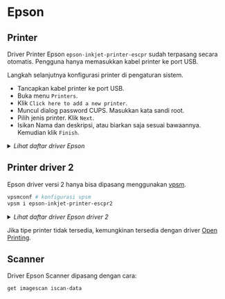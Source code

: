 # Epson

## Printer

Driver Printer Epson `epson-inkjet-printer-escpr` sudah terpasang secara otomatis. Pengguna hanya memasukkan kabel printer ke port USB.

Langkah selanjutnya konfigurasi printer di pengaturan sistem.

* Tancapkan kabel printer ke port USB.
* Buka menu `Printers`.
* Klik `Click here to add a new printer`.
* Muncul dialog password CUPS. Masukkan kata sandi root.
* Pilih jenis printer. Klik `Next`.
* Isikan Nama dan deskripsi, atau biarkan saja sesuai bawaannya. Kemudian klik `Finish`.

<details>
  <summary><i>Lihat daftar driver Epson</i></summary>

    - Epson-Artisan_1430
    - Epson-Artisan_630
    - Epson-Artisan_700
    - Epson-Artisan_710
    - Epson-Artisan_720
    - Epson-Artisan_730
    - Epson-Artisan_800
    - Epson-Artisan_810
    - Epson-Artisan_830
    - Epson-Artisan_837
    - Epson-E-150
    - Epson-E-200
    - Epson-E-300
    - Epson-E-330
    - Epson-E-330S
    - Epson-E-340
    - Epson-E-350
    - Epson-E-360_Series
    - Epson-E-370_Series
    - Epson-E-500
    - Epson-E-520
    - Epson-E-530
    - Epson-E-600
    - Epson-E-700
    - Epson-E-720
    - Epson-E-800
    - Epson-E-810
    - Epson-E-820
    - Epson-E-830_Series
    - Epson-E-840_Series
    - Epson-E-850_Series
    - Epson-EC-C110_Series
    - Epson-EP-10VA_Series
    - Epson-EP-306_Series
    - Epson-EP-30VA_Series
    - Epson-EP-4004
    - Epson-EP-702A
    - Epson-EP-703A
    - Epson-EP-704A
    - Epson-EP-705A_Series
    - Epson-EP-706A_Series
    - Epson-EP-707A_Series
    - Epson-EP-708A_Series
    - Epson-EP-709A_Series
    - Epson-EP-710A_Series
    - Epson-EP-711A_Series
    - Epson-EP-712A_Series
    - Epson-EP-774A
    - Epson-EP-775A_Series
    - Epson-EP-776A_Series
    - Epson-EP-777A_Series
    - Epson-EP-801A
    - Epson-EP-802A
    - Epson-EP-803A
    - Epson-EP-804A
    - Epson-EP-805A_Series
    - Epson-EP-806A_Series
    - Epson-EP-807A_Series
    - Epson-EP-808A_Series
    - Epson-EP-810A_Series
    - Epson-EP-811A_Series
    - Epson-EP-812A_Series
    - Epson-EP-901A
    - Epson-EP-901F
    - Epson-EP-902A
    - Epson-EP-903A
    - Epson-EP-903F
    - Epson-EP-904A
    - Epson-EP-904F
    - Epson-EP-905A_Series
    - Epson-EP-905F_Series
    - Epson-EP-906F_Series
    - Epson-EP-907F_Series
    - Epson-EP-976A3_Series
    - Epson-EP-977A3_Series
    - Epson-EP-978A3_Series
    - Epson-EP-979A3_Series
    - Epson-EP-M552T_Series
    - Epson-EP-M570T_Series
    - Epson-ET-1110_Series
    - Epson-ET-16500_Series
    - Epson-ET-2500_Series
    - Epson-ET-2550_Series
    - Epson-ET-2600_Series
    - Epson-ET-2610_Series
    - Epson-ET-2650_Series
    - Epson-ET-2700_Series
    - Epson-ET-2710_Series
    - Epson-ET-2720_Series
    - Epson-ET-2750_Series
    - Epson-ET-2760_Series
    - Epson-ET-4500_Series
    - Epson-ET-4550_Series
    - Epson-ET-4700_Series
    - Epson-ET-7700_Series
    - Epson-ET-7750_Series
    - Epson-ET-M1100_Series
    - Epson-ET-M1120_Series
    - Epson-ET-M2120_Series
    - Epson-EW-052A_Series
    - Epson-EW-M5071FT_Series
    - Epson-EW-M571T_Series
    - Epson-EW-M660FT_Series
    - Epson-EW-M770T_Series
    - Epson-EW-M970A3T_Series
    - Epson-K200
    - Epson-K300
    - Epson-L1110_Series
    - Epson-L1455_Series
    - Epson-L3050_Series
    - Epson-L3060_Series
    - Epson-L3070_Series
    - Epson-L3100_Series
    - Epson-L3110_Series
    - Epson-L3150_Series
    - Epson-L3160_Series
    - Epson-L364_Series
    - Epson-L375_Series
    - Epson-L385_Series
    - Epson-L386_Series
    - Epson-L395_Series
    - Epson-L396_Series
    - Epson-L405_Series
    - Epson-L4150_Series
    - Epson-L4160_Series
    - Epson-L455_Series
    - Epson-L475_Series
    - Epson-L485_Series
    - Epson-L486_Series
    - Epson-L495_Series
    - Epson-L5190_Series
    - Epson-L565_Series
    - Epson-L575_Series
    - Epson-L605_Series
    - Epson-L655_Series
    - Epson-L7160_Series
    - Epson-L7180_Series
    - Epson-L805_Series
    - Epson-L810_Series
    - Epson-L850_Series
    - Epson-M1100_Series
    - Epson-M1120_Series
    - Epson-M200_Series
    - Epson-M205_Series
    - Epson-M2110_Series
    - Epson-M2120_Series
    - Epson-ME-301_Series
    - Epson-ME-303_Series
    - Epson-ME-400_Series
    - Epson-ME_200
    - Epson-ME_OFFICE_510
    - Epson-ME_OFFICE_520
    - Epson-ME_OFFICE_530
    - Epson-ME_OFFICE_560W
    - Epson-ME_OFFICE_570
    - Epson-ME_OFFICE_620F
    - Epson-ME_OFFICE_650FN
    - Epson-ME_OFFICE_700FW
    - Epson-ME_OFFICE_900WD
    - Epson-ME_OFFICE_940FW
    - Epson-ME_OFFICE_960FWD
    - Epson-ME_Office_600F
    - Epson-NX230_TX230
    - Epson-NX430_TX435
    - Epson-PF-70_Series
    - Epson-PF-71_Series
    - Epson-PF-81_Series
    - Epson-PM-400_Series
    - Epson-PM-A750
    - Epson-PM-A820
    - Epson-PM-A840
    - Epson-PM-A840S
    - Epson-PM-A890
    - Epson-PM-A920
    - Epson-PM-A940
    - Epson-PM-A950
    - Epson-PM-A970
    - Epson-PM-D600
    - Epson-PM-D800
    - Epson-PM-D870
    - Epson-PM-G4500
    - Epson-PM-G850
    - Epson-PM-T960
    - Epson-PM-T990
    - Epson-PX-046A_Series
    - Epson-PX-047A_Series
    - Epson-PX-048A_Series
    - Epson-PX-049A_Series
    - Epson-PX-1600F
    - Epson-PX-1700F
    - Epson-PX-205_Series
    - Epson-PX-404A
    - Epson-PX-405A_Series
    - Epson-PX-434A
    - Epson-PX-435A_Series
    - Epson-PX-436A_Series
    - Epson-PX-437A_Series
    - Epson-PX-501A
    - Epson-PX-502A
    - Epson-PX-503A
    - Epson-PX-504A
    - Epson-PX-505F_Series
    - Epson-PX-535F_Series
    - Epson-PX-5600
    - Epson-PX-5V
    - Epson-PX-601F
    - Epson-PX-602F
    - Epson-PX-603F
    - Epson-PX-605F_Series
    - Epson-PX-673F
    - Epson-PX-675F_Series
    - Epson-PX-7V
    - Epson-PX-A620
    - Epson-PX-A640
    - Epson-PX-A650
    - Epson-PX-A720
    - Epson-PX-A740
    - Epson-PX-B700
    - Epson-PX-B750F
    - Epson-PX-FA700
    - Epson-PX-G5300
    - Epson-PX-M160T_Series
    - Epson-PX-M350F
    - Epson-PX-M5040F
    - Epson-PX-M5041F
    - Epson-PX-M650A
    - Epson-PX-M650F
    - Epson-PX-M7050FP
    - Epson-PX-M7050FX
    - Epson-PX-M7050_Series
    - Epson-PX-M740F
    - Epson-PX-M741F
    - Epson-PX-M840F
    - Epson-PX-M840FX
    - Epson-PX-M860F
    - Epson-PX-S05_Series
    - Epson-PX-S06_Series
    - Epson-PX-S160T_Series
    - Epson-PX-S170T_Series
    - Epson-PX-S170UT_Series
    - Epson-PX-S350
    - Epson-PX-S5040
    - Epson-PX-S7050PS
    - Epson-PX-S7050X
    - Epson-PX-S7050_Series
    - Epson-PX-S740
    - Epson-PX-S840
    - Epson-PX-S840X
    - Epson-PX-S860
    - Epson-PictureMate_500
    - Epson-PictureMate_Deluxe
    - Epson-PictureMate_Express
    - Epson-PictureMate_PM_200
    - Epson-PictureMate_PM_210
    - Epson-PictureMate_PM_215
    - Epson-PictureMate_PM_225
    - Epson-PictureMate_PM_235
    - Epson-PictureMate_PM_240
    - Epson-PictureMate_PM_245
    - Epson-PictureMate_PM_250
    - Epson-PictureMate_PM_260
    - Epson-PictureMate_PM_270
    - Epson-PictureMate_PM_280
    - Epson-PictureMate_PM_290
    - Epson-PictureMate_PM_300
    - Epson-PictureMate_PM_310
    - Epson-ST-2000_Series
    - Epson-Stylus_CX2800
    - Epson-Stylus_CX2900
    - Epson-Stylus_CX3700
    - Epson-Stylus_CX3800
    - Epson-Stylus_CX3900
    - Epson-Stylus_CX4200
    - Epson-Stylus_CX4800
    - Epson-Stylus_CX4900
    - Epson-Stylus_CX5000
    - Epson-Stylus_CX5900
    - Epson-Stylus_CX6000
    - Epson-Stylus_CX7300
    - Epson-Stylus_CX7400
    - Epson-Stylus_CX7700
    - Epson-Stylus_CX7800
    - Epson-Stylus_CX8300
    - Epson-Stylus_CX8400
    - Epson-Stylus_CX9300F
    - Epson-Stylus_CX9400Fax
    - Epson-Stylus_DX3800
    - Epson-Stylus_DX4000
    - Epson-Stylus_DX4200
    - Epson-Stylus_DX4800
    - Epson-Stylus_DX5000
    - Epson-Stylus_DX7400
    - Epson-Stylus_DX8400
    - Epson-Stylus_DX9400F
    - Epson-Stylus_NX200
    - Epson-Stylus_NX210
    - Epson-Stylus_NX230
    - Epson-Stylus_NX300
    - Epson-Stylus_NX330
    - Epson-Stylus_NX400
    - Epson-Stylus_NX410
    - Epson-Stylus_NX420
    - Epson-Stylus_NX430
    - Epson-Stylus_NX510
    - Epson-Stylus_NX530
    - Epson-Stylus_NX620
    - Epson-Stylus_NX635
    - Epson-Stylus_Office_BX300F
    - Epson-Stylus_Office_BX305
    - Epson-Stylus_Office_BX305_Plus
    - Epson-Stylus_Office_BX310FN
    - Epson-Stylus_Office_BX320FW
    - Epson-Stylus_Office_BX525WD
    - Epson-Stylus_Office_BX535WD
    - Epson-Stylus_Office_BX600FW
    - Epson-Stylus_Office_BX610FW
    - Epson-Stylus_Office_BX620FWD
    - Epson-Stylus_Office_BX630FW
    - Epson-Stylus_Office_BX635FWD
    - Epson-Stylus_Office_BX925
    - Epson-Stylus_Office_BX935
    - Epson-Stylus_Office_TX300F
    - Epson-Stylus_Office_TX320F
    - Epson-Stylus_Office_TX510FN
    - Epson-Stylus_Office_TX515FN
    - Epson-Stylus_Office_TX525FW
    - Epson-Stylus_Office_TX600FW
    - Epson-Stylus_Office_TX610FW
    - Epson-Stylus_Office_TX620FWD
    - Epson-Stylus_Photo_1400
    - Epson-Stylus_Photo_1410
    - Epson-Stylus_Photo_1430
    - Epson-Stylus_Photo_1500
    - Epson-Stylus_Photo_PX650
    - Epson-Stylus_Photo_PX660
    - Epson-Stylus_Photo_PX700W
    - Epson-Stylus_Photo_PX710W
    - Epson-Stylus_Photo_PX720WD
    - Epson-Stylus_Photo_PX730
    - Epson-Stylus_Photo_PX800FW
    - Epson-Stylus_Photo_PX810FW
    - Epson-Stylus_Photo_PX820FWD
    - Epson-Stylus_Photo_PX830
    - Epson-Stylus_Photo_R1900
    - Epson-Stylus_Photo_R2000
    - Epson-Stylus_Photo_R240
    - Epson-Stylus_Photo_R250
    - Epson-Stylus_Photo_R260
    - Epson-Stylus_Photo_R265
    - Epson-Stylus_Photo_R270
    - Epson-Stylus_Photo_R2880
    - Epson-Stylus_Photo_R3000
    - Epson-Stylus_Photo_R340
    - Epson-Stylus_Photo_R350
    - Epson-Stylus_Photo_R360
    - Epson-Stylus_Photo_R380
    - Epson-Stylus_Photo_R390
    - Epson-Stylus_Photo_RX520
    - Epson-Stylus_Photo_RX530
    - Epson-Stylus_Photo_RX560
    - Epson-Stylus_Photo_RX580
    - Epson-Stylus_Photo_RX585
    - Epson-Stylus_Photo_RX590
    - Epson-Stylus_Photo_RX595
    - Epson-Stylus_Photo_RX610
    - Epson-Stylus_Photo_RX640
    - Epson-Stylus_Photo_RX650
    - Epson-Stylus_Photo_RX680
    - Epson-Stylus_Photo_RX685
    - Epson-Stylus_Photo_RX690
    - Epson-Stylus_Photo_TX650
    - Epson-Stylus_Photo_TX700W
    - Epson-Stylus_Photo_TX710W
    - Epson-Stylus_Photo_TX720WD
    - Epson-Stylus_Photo_TX730
    - Epson-Stylus_Photo_TX800FW
    - Epson-Stylus_Photo_TX810FW
    - Epson-Stylus_SX200
    - Epson-Stylus_SX210
    - Epson-Stylus_SX218
    - Epson-Stylus_SX230
    - Epson-Stylus_SX235
    - Epson-Stylus_SX400
    - Epson-Stylus_SX410
    - Epson-Stylus_SX420W
    - Epson-Stylus_SX430
    - Epson-Stylus_SX440
    - Epson-Stylus_SX510W
    - Epson-Stylus_SX525WD
    - Epson-Stylus_SX535WD
    - Epson-Stylus_SX600FW
    - Epson-Stylus_SX610FW
    - Epson-Stylus_SX620FW
    - Epson-Stylus_TX200
    - Epson-Stylus_TX210
    - Epson-Stylus_TX220
    - Epson-Stylus_TX230
    - Epson-Stylus_TX235
    - Epson-Stylus_TX400
    - Epson-Stylus_TX410
    - Epson-Stylus_TX420W
    - Epson-Stylus_TX430
    - Epson-Stylus_TX550W
    - Epson-Stylus_TX560WD
    - Epson-TX220_NX220
    - Epson-TX320_WorkForce320
    - Epson-TX420_NX420
    - Epson-TX720_Artisan720
    - Epson-TX820_Artisan830
    - Epson-WF-100_Series
    - Epson-WF-110_Series
    - Epson-WF-2510_Series
    - Epson-WF-2520_Series
    - Epson-WF-2530_Series
    - Epson-WF-2540_Series
    - Epson-WF-2630_Series
    - Epson-WF-2650_Series
    - Epson-WF-2660_Series
    - Epson-WF-2750_Series
    - Epson-WF-2760_Series
    - Epson-WF-2810_Series
    - Epson-WF-2830_Series
    - Epson-WF-2850_Series
    - Epson-WF-3010_Series
    - Epson-WF-3520_Series
    - Epson-WF-3530_Series
    - Epson-WF-3540_Series
    - Epson-WF-3620_Series
    - Epson-WF-3640_Series
    - Epson-WF-4630_Series
    - Epson-WF-4640_Series
    - Epson-WF-5110_Series
    - Epson-WF-5190_Series
    - Epson-WF-5620_Series
    - Epson-WF-5690_Series
    - Epson-WF-6090_Series
    - Epson-WF-6530_Series
    - Epson-WF-6590_Series
    - Epson-WF-7110_Series
    - Epson-WF-7510_Series
    - Epson-WF-7511_Series
    - Epson-WF-7515_Series
    - Epson-WF-7520_Series
    - Epson-WF-7521_Series
    - Epson-WF-7525_Series
    - Epson-WF-7610_Series
    - Epson-WF-7620_Series
    - Epson-WF-8010_Series
    - Epson-WF-8090_Series
    - Epson-WF-8510_Series
    - Epson-WF-8590_Series
    - Epson-WF-M1560_Series
    - Epson-WF-M5190_Series
    - Epson-WF-M5690_Series
    - Epson-WF-R4640_Series
    - Epson-WF-R5190_Series
    - Epson-WF-R5690_Series
    - Epson-WF-R8590_Series
    - Epson-WP-4010_Series
    - Epson-WP-4011_Series
    - Epson-WP-4015_Series
    - Epson-WP-4020_Series
    - Epson-WP-4022_Series
    - Epson-WP-4023_Series
    - Epson-WP-4025_Series
    - Epson-WP-4090_Series
    - Epson-WP-4091_Series
    - Epson-WP-4092_Series
    - Epson-WP-4095_Series
    - Epson-WP-4511_Series
    - Epson-WP-4515_Series
    - Epson-WP-4520_Series
    - Epson-WP-4521_Series
    - Epson-WP-4525_Series
    - Epson-WP-4530_Series
    - Epson-WP-4531_Series
    - Epson-WP-4532_Series
    - Epson-WP-4533_Series
    - Epson-WP-4535_Series
    - Epson-WP-4540_Series
    - Epson-WP-4545_Series
    - Epson-WP-4590_Series
    - Epson-WP-4592_Series
    - Epson-WP-4595_Series
    - Epson-WP-M4011_Series
    - Epson-WP-M4015_Series
    - Epson-WP-M4095_Series
    - Epson-WP-M4521_Series
    - Epson-WP-M4525_Series
    - Epson-WP-M4595_Series
    - Epson-WorkForce_310
    - Epson-WorkForce_320
    - Epson-WorkForce_435
    - Epson-WorkForce_500
    - Epson-WorkForce_520
    - Epson-WorkForce_545
    - Epson-WorkForce_600
    - Epson-WorkForce_610
    - Epson-WorkForce_620
    - Epson-WorkForce_630
    - Epson-WorkForce_645
    - Epson-WorkForce_840
    - Epson-WorkForce_845
    - Epson-XP-200_Series
    - Epson-XP-201_204_208_Series
    - Epson-XP-202_203_206_Series
    - Epson-XP-205_207_Series
    - Epson-XP-2100_Series
    - Epson-XP-211_214_216_Series
    - Epson-XP-212_213_Series
    - Epson-XP-215_217_Series
    - Epson-XP-220_Series
    - Epson-XP-225_Series
    - Epson-XP-235_Series
    - Epson-XP-240_Series
    - Epson-XP-243_245_247_Series
    - Epson-XP-255_257_Series
    - Epson-XP-300_Series
    - Epson-XP-302_303_305_306_Series
    - Epson-XP-3100_Series
    - Epson-XP-310_Series
    - Epson-XP-312_313_315_Series
    - Epson-XP-320_Series
    - Epson-XP-322_323_325_Series
    - Epson-XP-330_Series
    - Epson-XP-332_335_Series
    - Epson-XP-340_Series
    - Epson-XP-342_343_345_Series
    - Epson-XP-352_355_Series
    - Epson-XP-400_Series
    - Epson-XP-402_403_405_406_Series
    - Epson-XP-4100_Series
    - Epson-XP-410_Series
    - Epson-XP-412_413_415_Series
    - Epson-XP-420_Series
    - Epson-XP-422_423_425_Series
    - Epson-XP-430_Series
    - Epson-XP-432_435_Series
    - Epson-XP-440_Series
    - Epson-XP-442_445_Series
    - Epson-XP-452_455_Series
    - Epson-XP-510_Series
    - Epson-XP-520_Series
    - Epson-XP-530_Series
    - Epson-XP-540_Series
    - Epson-XP-55_Series
    - Epson-XP-600_Series
    - Epson-XP-610_Series
    - Epson-XP-620_Series
    - Epson-XP-630_Series
    - Epson-XP-640_Series
    - Epson-XP-700_Series
    - Epson-XP-7100_Series
    - Epson-XP-710_Series
    - Epson-XP-720_Series
    - Epson-XP-750_Series
    - Epson-XP-760_Series
    - Epson-XP-800_Series
    - Epson-XP-810_Series
    - Epson-XP-820_Series
    - Epson-XP-830_Series
    - Epson-XP-850_Series
    - Epson-XP-860_Series
    - Epson-XP-900_Series
    - Epson-XP-950_Series
    - Epson-XP-960_Series

</details>

## Printer driver 2

Epson driver versi 2 hanya bisa dipasang menggunakan [vpsm].

```sh
vpsmconf # konfigurasi vpsm
vpsm i epson-inkjet-printer-escpr2
```

<details>
  <summary><i>Lihat daftar driver Epson driver 2</i></summary>

    - Epson-EC-4020_Series
    - Epson-EC-4030_Series
    - Epson-EC-4040_Series
    - Epson-EC-C7000_Series
    - Epson-EP-50V_Series
    - Epson-EP-879A_Series
    - Epson-EP-880A_Series
    - Epson-EP-881A_Series
    - Epson-EP-882A_Series
    - Epson-EP-883A_Series
    - Epson-EP-982A3_Series
    - Epson-ET-15000_Series
    - Epson-ET-16150_Series
    - Epson-ET-16600_Series
    - Epson-ET-16650_Series
    - Epson-ET-3700_Series
    - Epson-ET-3710_Series
    - Epson-ET-3750_Series
    - Epson-ET-3760_Series
    - Epson-ET-4750_Series
    - Epson-ET-4760_Series
    - Epson-ET-5150_Series
    - Epson-ET-5170_Series
    - Epson-ET-5800_Series
    - Epson-ET-5850_Series
    - Epson-ET-5880_Series
    - Epson-ET-8700_Series
    - Epson-ET-M1140_Series
    - Epson-ET-M1170_Series
    - Epson-ET-M1180_Series
    - Epson-ET-M16600_Series
    - Epson-ET-M2140_Series
    - Epson-ET-M2170_Series
    - Epson-ET-M3140_Series
    - Epson-ET-M3170_Series
    - Epson-ET-M3180_Series
    - Epson-EW-M530F_Series
    - Epson-EW-M5610FT_Series
    - Epson-EW-M630T_Series
    - Epson-EW-M670FT_Series
    - Epson-EW-M752T_Series
    - Epson-EW-M873T_Series
    - Epson-L11160_Series
    - Epson-L14150_Series
    - Epson-L15150_Series
    - Epson-L15160_Series
    - Epson-L6160_Series
    - Epson-L6170_Series
    - Epson-L6190_Series
    - Epson-L6550_Series
    - Epson-L6570_Series
    - Epson-L6580_Series
    - Epson-M1140_Series
    - Epson-M1170_Series
    - Epson-M1180_Series
    - Epson-M15140_Series
    - Epson-M2140_Series
    - Epson-M2170_Series
    - Epson-M3140_Series
    - Epson-M3170_Series
    - Epson-M3180_Series
    - Epson-PM-520_Series
    - Epson-PX-M270FT_Series
    - Epson-PX-M270T_Series
    - Epson-PX-M380F
    - Epson-PX-M381FL
    - Epson-PX-M5080F_Series
    - Epson-PX-M5081F_Series
    - Epson-PX-M6010F_Series
    - Epson-PX-M6011F_Series
    - Epson-PX-M6711FT_Series
    - Epson-PX-M6712FT_Series
    - Epson-PX-M680F_Series
    - Epson-PX-M7070FX
    - Epson-PX-M7080FX
    - Epson-PX-M7090FX
    - Epson-PX-M7110F
    - Epson-PX-M7110FP
    - Epson-PX-M730F_Series
    - Epson-PX-M780F_Series
    - Epson-PX-M781F_Series
    - Epson-PX-M791FT_Series
    - Epson-PX-M880FX
    - Epson-PX-M884F
    - Epson-PX-M885F
    - Epson-PX-M886FL
    - Epson-PX-S270T_Series
    - Epson-PX-S380
    - Epson-PX-S381L
    - Epson-PX-S5010_Series
    - Epson-PX-S5080_Series
    - Epson-PX-S6710T_Series
    - Epson-PX-S7070X
    - Epson-PX-S7090X
    - Epson-PX-S7110
    - Epson-PX-S7110P
    - Epson-PX-S880X
    - Epson-PX-S884
    - Epson-PX-S88
    - Epson-ST-3000_Series
    - Epson-ST-4000_Series
    - Epson-ST-C8000_Series
    - Epson-ST-M1000_Series
    - Epson-ST-M3000_Series
    - Epson-WF-2860_Series
    - Epson-WF-3720_Series
    - Epson-WF-3730_Series
    - Epson-WF-3820_Series
    - Epson-WF-4720_Series
    - Epson-WF-4730_Series
    - Epson-WF-4740_Series
    - Epson-WF-4820_Series
    - Epson-WF-4830_Series
    - Epson-WF-7210_Series
    - Epson-WF-7710_Series
    - Epson-WF-7720_Series
    - Epson-WF-7820_Series
    - Epson-WF-7830_Series
    - Epson-WF-7840_Series
    - Epson-WF-C5210_Series
    - Epson-WF-C5290BA
    - Epson-WF-C5290_Series
    - Epson-WF-C529RB
    - Epson-WF-C529R_Series
    - Epson-WF-C5710_Series
    - Epson-WF-C5790BA
    - Epson-WF-C5790_Series
    - Epson-WF-C579RB
    - Epson-WF-C579R_Series
    - Epson-WF-C8190B
    - Epson-WF-C8190_Series
    - Epson-WF-C8610_Series
    - Epson-WF-C8690B
    - Epson-WF-C8690_Series
    - Epson-WF-C869R_Series
    - Epson-WF-C878RB
    - Epson-WF-C878R_Series
    - Epson-WF-C879RB
    - Epson-WF-C879R_Series
    - Epson-WF-M5298_Series
    - Epson-WF-M5299_Series
    - Epson-WF-M5799_Series
    - Epson-XP-15000_Series
    - Epson-XP-5100_Series
    - Epson-XP-6000_Series
    - Epson-XP-6100_Series
    - Epson-XP-8500_Series
    - Epson-XP-8600_Series
    - Epson-XP-970_Series

</details>

Jika tipe printer tidak tersedia, kemungkinan tersedia dengan driver [Open Printing].

## Scanner

Driver Epson Scanner dipasang dengan cara:

```sh
get imagescan iscan-data
```
[VPSM]:../../paket/vpsm.md
[Open Printing]:open-printing.md
